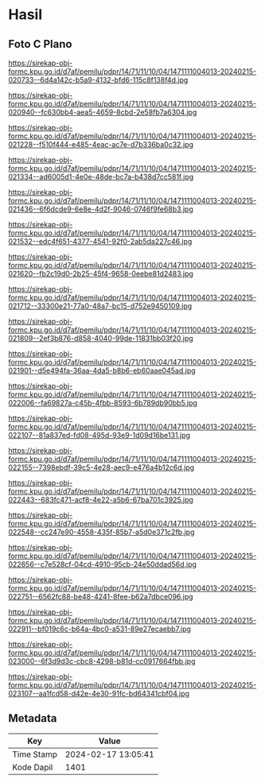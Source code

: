 # Hasil

## Foto C Plano

https://sirekap-obj-formc.kpu.go.id/d7af/pemilu/pdpr/14/71/11/10/04/1471111004013-20240215-020733--6d4a142c-b5a9-4132-bfd6-115c8f138f4d.jpg

https://sirekap-obj-formc.kpu.go.id/d7af/pemilu/pdpr/14/71/11/10/04/1471111004013-20240215-020940--fc630bb4-aea5-4659-8cbd-2e58fb7a6304.jpg

https://sirekap-obj-formc.kpu.go.id/d7af/pemilu/pdpr/14/71/11/10/04/1471111004013-20240215-021228--f510f444-e485-4eac-ac7e-d7b336ba0c32.jpg

https://sirekap-obj-formc.kpu.go.id/d7af/pemilu/pdpr/14/71/11/10/04/1471111004013-20240215-021334--ad6005d1-4e0e-48de-bc7a-b438d7cc581f.jpg

https://sirekap-obj-formc.kpu.go.id/d7af/pemilu/pdpr/14/71/11/10/04/1471111004013-20240215-021436--6f6dcde9-6e8e-4d2f-9046-0746f9fe68b3.jpg

https://sirekap-obj-formc.kpu.go.id/d7af/pemilu/pdpr/14/71/11/10/04/1471111004013-20240215-021532--edc4f651-4377-4541-92f0-2ab5da227c46.jpg

https://sirekap-obj-formc.kpu.go.id/d7af/pemilu/pdpr/14/71/11/10/04/1471111004013-20240215-021620--fb2c19d0-2b25-45f4-9658-0eebe81d2483.jpg

https://sirekap-obj-formc.kpu.go.id/d7af/pemilu/pdpr/14/71/11/10/04/1471111004013-20240215-021712--33300e21-77a0-48a7-bc15-d752e9450109.jpg

https://sirekap-obj-formc.kpu.go.id/d7af/pemilu/pdpr/14/71/11/10/04/1471111004013-20240215-021809--2ef3b876-d858-4040-99de-11831bb03f20.jpg

https://sirekap-obj-formc.kpu.go.id/d7af/pemilu/pdpr/14/71/11/10/04/1471111004013-20240215-021901--d5e494fa-36aa-4da5-b8b6-eb60aae045ad.jpg

https://sirekap-obj-formc.kpu.go.id/d7af/pemilu/pdpr/14/71/11/10/04/1471111004013-20240215-022006--fa69827a-c45b-4fbb-8593-6b789db90bb5.jpg

https://sirekap-obj-formc.kpu.go.id/d7af/pemilu/pdpr/14/71/11/10/04/1471111004013-20240215-022107--81a837ed-fd08-495d-93e9-1d09d16be131.jpg

https://sirekap-obj-formc.kpu.go.id/d7af/pemilu/pdpr/14/71/11/10/04/1471111004013-20240215-022155--7398ebdf-39c5-4e28-aec9-e476a4b12c6d.jpg

https://sirekap-obj-formc.kpu.go.id/d7af/pemilu/pdpr/14/71/11/10/04/1471111004013-20240215-022443--683fc471-acf8-4e22-a5b6-67ba701c3925.jpg

https://sirekap-obj-formc.kpu.go.id/d7af/pemilu/pdpr/14/71/11/10/04/1471111004013-20240215-022548--cc247e90-4558-435f-85b7-a5d0e371c2fb.jpg

https://sirekap-obj-formc.kpu.go.id/d7af/pemilu/pdpr/14/71/11/10/04/1471111004013-20240215-022656--c7e528cf-04cd-4910-95cb-24e50ddad56d.jpg

https://sirekap-obj-formc.kpu.go.id/d7af/pemilu/pdpr/14/71/11/10/04/1471111004013-20240215-022751--6562fc88-be48-4241-8fee-b62a7dbce096.jpg

https://sirekap-obj-formc.kpu.go.id/d7af/pemilu/pdpr/14/71/11/10/04/1471111004013-20240215-022911--bf019c6c-b64a-4bc0-a531-89e27ecaebb7.jpg

https://sirekap-obj-formc.kpu.go.id/d7af/pemilu/pdpr/14/71/11/10/04/1471111004013-20240215-023000--6f3d9d3c-cbc8-4298-b81d-cc0917664fbb.jpg

https://sirekap-obj-formc.kpu.go.id/d7af/pemilu/pdpr/14/71/11/10/04/1471111004013-20240215-023107--aa1fcd58-d42e-4e30-91fc-bd64341cbf04.jpg


## Metadata

| Key        | Value               |
| ---------- | ------------------- |
| Time Stamp | 2024-02-17 13:05:41 |
| Kode Dapil | 1401                |



